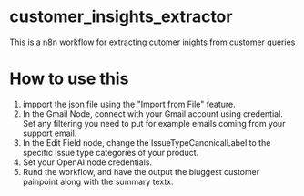 # customer_insights_extractor
This is a n8n workflow for extracting cutomer inights from customer queries

# How to use this 
1. impport the json file using the "Import from File" feature. 
2. In the Gmail Node, connect with your Gmail account using credential. Set any filtering you need to put for example emails coming from your support email.
3. In the Edit Field node, change the IssueTypeCanonicalLabel to the specific issue type categories of your product.
4. Set your OpenAI node credentials.  
5. Rund the workflow, and have the output the biuggest customer painpoint along with the summary textx. 
